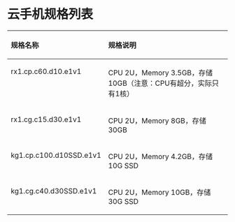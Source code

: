 # 云手机规格列表<a name="ZH-CN_TOPIC_0167701874"></a>

<a name="table13242190253"></a>
<table><thead align="left"><tr id="row62439910255"><th class="cellrowborder" valign="top" width="30.259999999999998%" id="mcps1.1.3.1.1"><p id="p263452318205"><a name="p263452318205"></a><a name="p263452318205"></a>规格名称</p>
</th>
<th class="cellrowborder" valign="top" width="69.74000000000001%" id="mcps1.1.3.1.2"><p id="p1263482318207"><a name="p1263482318207"></a><a name="p1263482318207"></a>规格说明</p>
</th>
</tr>
</thead>
<tbody><tr id="row16243159162518"><td class="cellrowborder" valign="top" width="30.259999999999998%" headers="mcps1.1.3.1.1 "><p id="p477732322512"><a name="p477732322512"></a><a name="p477732322512"></a>rx1.cp.c60.d10.e1v1</p>
</td>
<td class="cellrowborder" valign="top" width="69.74000000000001%" headers="mcps1.1.3.1.2 "><p id="p11777192318252"><a name="p11777192318252"></a><a name="p11777192318252"></a>CPU 2U，Memory 3.5GB，存储10GB（注意：CPU有超分，实际只有1核）</p>
</td>
</tr>
<tr id="row10535148161917"><td class="cellrowborder" valign="top" width="30.259999999999998%" headers="mcps1.1.3.1.1 "><p id="p6535134816192"><a name="p6535134816192"></a><a name="p6535134816192"></a>rx1.cg.c15.d30.e1v1</p>
</td>
<td class="cellrowborder" valign="top" width="69.74000000000001%" headers="mcps1.1.3.1.2 "><p id="p17535194818191"><a name="p17535194818191"></a><a name="p17535194818191"></a>CPU 2U，Memory 8GB，存储30GB</p>
</td>
</tr>
<tr id="row102341041183416"><td class="cellrowborder" valign="top" width="30.259999999999998%" headers="mcps1.1.3.1.1 "><p id="p6235184163412"><a name="p6235184163412"></a><a name="p6235184163412"></a><span>kg1.cp.c100.d10SSD.e1v1</span></p>
</td>
<td class="cellrowborder" valign="top" width="69.74000000000001%" headers="mcps1.1.3.1.2 "><p id="p623518415341"><a name="p623518415341"></a><a name="p623518415341"></a><span>CPU 2U，Memory 4.2GB，存储10G SSD</span></p>
</td>
</tr>
<tr id="row1880105121711"><td class="cellrowborder" valign="top" width="30.259999999999998%" headers="mcps1.1.3.1.1 "><p id="p18095131713"><a name="p18095131713"></a><a name="p18095131713"></a>kg1.cg.c40.d30SSD.e1v1</p>
</td>
<td class="cellrowborder" valign="top" width="69.74000000000001%" headers="mcps1.1.3.1.2 "><p id="p1580195111717"><a name="p1580195111717"></a><a name="p1580195111717"></a>CPU 2U，Memory 10GB，存储30G SSD</p>
</td>
</tr>
</tbody>
</table>

